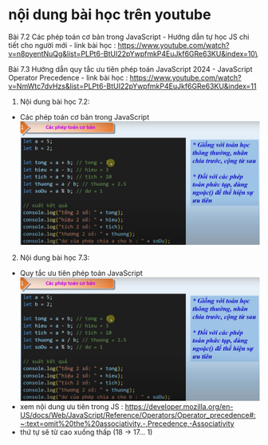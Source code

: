 # nội dung bài học trên youtube
Bài 7.2 Các phép toán cơ bản trong JavaScript - Hướng dẫn tự học JS chi tiết cho người mới
    - link bài học : https://www.youtube.com/watch?v=n8pyentNuQg&list=PLPt6-BtUI22pYwpfmkP4EuJkf6GRe63KU&index=10\

Bài 7.3 Hướng dẫn quy tắc ưu tiên phép toán JavaScript 2024 - JavaScript Operator Precedence
    - link bài học : https://www.youtube.com/watch?v=NmWtc7dvHzs&list=PLPt6-BtUI22pYwpfmkP4EuJkf6GRe63KU&index=11

1. Nội dung bài học 7.2:
- Các phép toán cơ bản trong JavaScript ![operator](./assets/operaytorJS.png)

2. Nội dung bài học 7.3:
- Quy tắc ưu tiên phép toán JavaScript ![operator](./assets/operaytorJS.png)
- xem nội dung ưu tiên trong JS : https://developer.mozilla.org/en-US/docs/Web/JavaScript/Reference/Operators/Operator_precedence#:~:text=omit%20the%20associativity.-,Precedence,-Associativity
- thứ tự sẽ từ cao xuống thấp (18 -> 17... 1)
